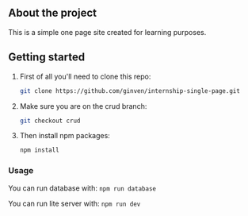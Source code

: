 ## About the project
This is a simple one page site created for learning purposes. 

## Getting started

1. First of all you'll need to clone this repo:
   ```sh
   git clone https://github.com/ginven/internship-single-page.git
   ```
2. Make sure you are on the crud branch:
      ```sh
   git checkout crud
   ```

3. Then install npm packages:
      ```sh
   npm install
   ```
   
  ### Usage
  You can run database with: `npm run database`
  
  You can run lite server with: `npm run dev`
  
  
  
  
   
